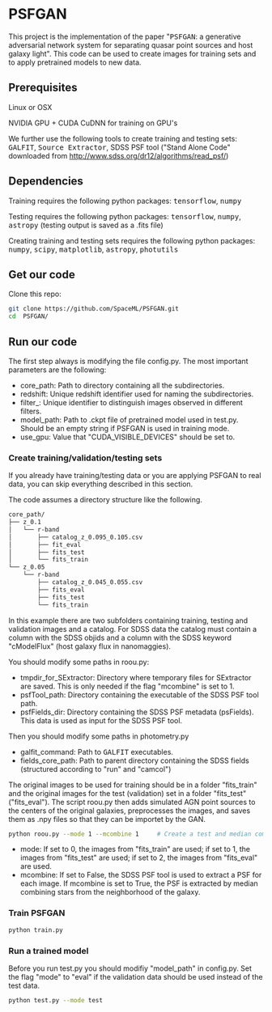 # PSFGAN

This project is the implementation of the paper "<tt>PSFGAN</tt>: a generative adversarial network system for separating quasar point sources and host galaxy light". This code can be used to create images for training sets and to apply pretrained models to new data.

## Prerequisites
Linux or OSX

NVIDIA GPU + CUDA CuDNN for training on GPU's

We further use the following tools to create training and testing sets:
<tt>GALFIT</tt>, <tt>Source Extractor</tt>, SDSS PSF tool ("Stand Alone Code" downloaded from http://www.sdss.org/dr12/algorithms/read_psf/)

## Dependencies
Training requires the following python packages: <tt>tensorflow</tt>, <tt>numpy</tt>

Testing requires the following python packages: <tt>tensorflow</tt>, <tt>numpy</tt>, <tt>astropy</tt> (testing output is saved as a .fits file)

Creating training and testing sets requires the following python packages: <tt>numpy</tt>, <tt>scipy</tt>, <tt>matplotlib</tt>, <tt>astropy</tt>, <tt>photutils</tt>

## Get our code
Clone this repo:
```bash
git clone https://github.com/SpaceML/PSFGAN.git
cd  PSFGAN/
```

## Run our code
The first step always is modifying the file config.py. The most important parameters are the following:
* core_path: Path to directory containing all the subdirectories.
* redshift: Unique redshift identifier used for naming the subdirectories.
* filter_: Unique identifier to distinguish images observed in different filters.
* model_path: Path to .ckpt file of pretrained model used in test.py. Should be an empty string if PSFGAN is used in training mode.
* use_gpu: Value that "CUDA_VISIBLE_DEVICES" should be set to.

### Create training/validation/testing sets
If you already have training/testing data or you are applying PSFGAN to real data, you can skip everything described in this section.

The code assumes a directory structure like the following.
```bash
core_path/
├── z_0.1
│   └── r-band
│       ├── catalog_z_0.095_0.105.csv
│       ├── fit_eval
│       ├── fits_test
│       └── fits_train
└── z_0.05
    └── r-band
        ├── catalog_z_0.045_0.055.csv
        ├── fits_eval
        ├── fits_test
        └── fits_train
```
In this example there are two subfolders containing training, testing and validation images and a catalog. For SDSS data the catalog must contain a column with the SDSS objids and a column with the SDSS keyword "cModelFlux" (host galaxy flux in nanomaggies).

You should modify some paths in roou.py:
* tmpdir_for_SExtractor: Directory where temporary files for SExtractor are saved. This is only needed if the flag "mcombine" is set to 1.
* psfTool_path: Directory containing the executable of the SDSS PSF tool path.
* psfFields_dir: Directory containing the SDSS PSF metadata (psFields). This data is used as input for the SDSS PSF tool. 

Then you should modify some paths in photometry.py
* galfit_command: Path to <tt>GALFIT</tt> executables.
* fields_core_path: Path to parent directory containing the SDSS fields (structured according to "run" and "camcol")

The original images to be used for training should be in a folder "fits_train" and the original images for the test (validation) set in a folder "fits_test" ("fits_eval"). The script roou.py then adds simulated AGN point sources to the centers of the original galaxies, preprocesses the images, and saves them as .npy files so that they can be importet by the GAN. 

```bash
python roou.py --mode 1 --mcombine 1     # Create a test and median combine stars to extract the PSF.
```

* mode: If set to 0, the images from "fits_train" are used; if set to 1, the images from "fits_test" are used; if set to 2, the images from "fits_eval" are used.
* mcombine: If set to False, the SDSS PSF tool is used to extract a PSF for each image. If mcombine is set to True, the PSF is extracted by median combining stars from the neighborhood of the galaxy.

### Train PSFGAN
```bash
python train.py
```

### Run a trained model
Before you run test.py you should modifiy "model_path" in config.py. Set the flag "mode" to "eval" if the validation data should be used instead of the test data.

```bash
python test.py --mode test
```
